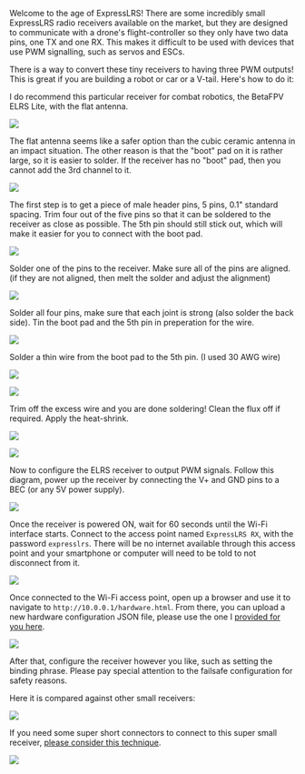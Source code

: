 Welcome to the age of ExpressLRS! There are some incredibly small ExpressLRS radio receivers available on the market, but they are designed to communicate with a drone's flight-controller so they only have two data pins, one TX and one RX. This makes it difficult to be used with devices that use PWM signalling, such as servos and ESCs.

There is a way to convert these tiny receivers to having three PWM outputs! This is great if you are building a robot or car or a V-tail. Here's how to do it:

I do recommend this particular receiver for combat robotics, the BetaFPV ELRS Lite, with the flat antenna.

![](elrsrxprep_start.jpg)

The flat antenna seems like a safer option than the cubic ceramic antenna in an impact situation. The other reason is that the "boot" pad on it is rather large, so it is easier to solder. If the receiver has no "boot" pad, then you cannot add the 3rd channel to it.

![](elrsrxprep_bootpad.jpg)

The first step is to get a piece of male header pins, 5 pins, 0.1" standard spacing. Trim four out of the five pins so that it can be soldered to the receiver as close as possible. The 5th pin should still stick out, which will make it easier for you to connect with the boot pad.

![](elrsrxprep_cutheaders.jpg)

Solder one of the pins to the receiver. Make sure all of the pins are aligned. (if they are not aligned, then melt the solder and adjust the alignment)

![](elrsrxprep_solderfirstpad.jpg)

Solder all four pins, make sure that each joint is strong (also solder the back side). Tin the boot pad and the 5th pin in preperation for the wire.

![](elrsrxprep_4pinssoldered.jpg)

Solder a thin wire from the boot pad to the 5th pin. (I used 30 AWG wire)

![](elrsrxprep_solderboot.jpg)

![](elrsrxprep_finishedsolderingcloseup.jpg)

Trim off the excess wire and you are done soldering! Clean the flux off if required. Apply the heat-shrink.

![](elrsrxprep_heatshrink.jpg)

![](elrsrxprep_alldone.jpg)

Now to configure the ELRS receiver to output PWM signals. Follow this diagram, power up the receiver by connecting the V+ and GND pins to a BEC (or any 5V power supply).

![](elrsrxprep_pinout.jpg)

Once the receiver is powered ON, wait for 60 seconds until the Wi-Fi interface starts. Connect to the access point named `ExpressLRS RX`, with the password `expresslrs`. There will be no internet available through this access point and your smartphone or computer will need to be told to not disconnect from it.

![](elrsrxprep_connectwifi.jpg)

Once connected to the Wi-Fi access point, open up a browser and use it to navigate to `http://10.0.0.1/hardware.html`. From there, you can upload a new hardware configuration JSON file, please use the one I [provided for you here](pwm3.json).

![](elrsrxprep_hwfileupload.jpg)

After that, configure the receiver however you like, such as setting the binding phrase. Please pay special attention to the failsafe configuration for safety reasons.

Here it is compared against other small receivers:

![](elrsrxprep_sizecompare.jpg)

If you need some super short connectors to connect to this super small receiver, [please consider this technique](../Make-Short-Dupont-Plug-Connectors/readme.md).

![](../Make-Short-Dupont-Plug-Connectors/shortplug_final.jpg)